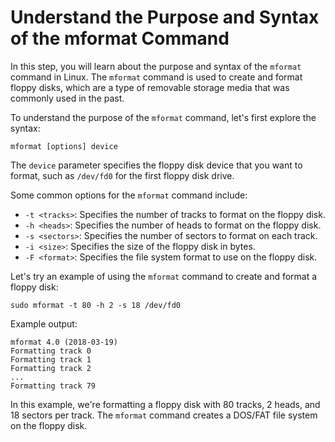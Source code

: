 # Understand the Purpose and Syntax of the mformat Command

In this step, you will learn about the purpose and syntax of the `mformat` command in Linux. The `mformat` command is used to create and format floppy disks, which are a type of removable storage media that was commonly used in the past.

To understand the purpose of the `mformat` command, let's first explore the syntax:

```
mformat [options] device
```

The `device` parameter specifies the floppy disk device that you want to format, such as `/dev/fd0` for the first floppy disk drive.

Some common options for the `mformat` command include:

- `-t <tracks>`: Specifies the number of tracks to format on the floppy disk.
- `-h <heads>`: Specifies the number of heads to format on the floppy disk.
- `-s <sectors>`: Specifies the number of sectors to format on each track.
- `-i <size>`: Specifies the size of the floppy disk in bytes.
- `-F <format>`: Specifies the file system format to use on the floppy disk.

Let's try an example of using the `mformat` command to create and format a floppy disk:

```
sudo mformat -t 80 -h 2 -s 18 /dev/fd0
```

Example output:

```
mformat 4.0 (2018-03-19)
Formatting track 0
Formatting track 1
Formatting track 2
...
Formatting track 79
```

In this example, we're formatting a floppy disk with 80 tracks, 2 heads, and 18 sectors per track. The `mformat` command creates a DOS/FAT file system on the floppy disk.
